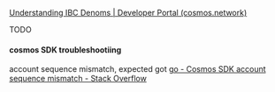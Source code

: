[Understanding IBC Denoms | Developer Portal (cosmos.network)](https://tutorials.cosmos.network/tutorials/5-ibc-dev/#) 

TODO


#### cosmos SDK troubleshootiing


account sequence mismatch, expected   got
[go - Cosmos SDK account sequence mismatch - Stack Overflow](https://stackoverflow.com/questions/68007205/cosmos-sdk-account-sequence-mismatch)



